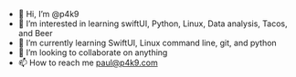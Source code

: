 - 👋 Hi, I’m @p4k9
- 👀 I’m interested in learning swiftUI, Python, Linux, Data analysis, Tacos, and Beer
- 🌱 I’m currently learning SwiftUI, Linux command line, git, and python
- 💞️ I’m looking to collaborate on anything
- 📫 How to reach me paul@p4k9.com

<!---
p4k9/p4k9 is a ✨ special ✨ repository because its `README.md` (this file) appears on your GitHub profile.
You can click the Preview link to take a look at your changes.
--->
